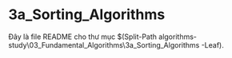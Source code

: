 # 3a_Sorting_Algorithms

Đây là file README cho thư mục $(Split-Path algorithms-study\03_Fundamental_Algorithms\3a_Sorting_Algorithms -Leaf).
